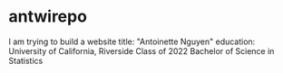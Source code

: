 # antwirepo
I am trying to build a website
title: "Antoinette Nguyen"
education:
University of California, Riverside Class of 2022
Bachelor of Science in Statistics
